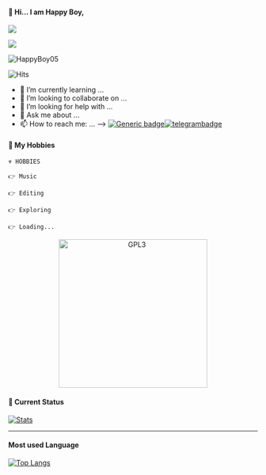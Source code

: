 




#### 👋 Hi... I am Happy Boy, 

<img src="https://badgen.net/badge/Name/HappyBoy/FF33FF?icon=awesome&labelColor=0080FF"></a> 

<img src="https://badgen.net/badge/Skills/python/Red?icon=terminal&labelColor=blue"></a> 

<p align="left"> <img src="https://komarev.com/ghpvc/?username=HappyBoy05&label=Profile%20views&color=0e75b6&style=flat" alt="HappyBoy05" /> </p>


 ![Hits](https://hits.seeyoufarm.com/api/count/incr/badge.svg?url=https://github.com/HappyBoy05/)




- 🌱 I’m currently learning ...
- 👯 I’m looking to collaborate on ...
- 🤔 I’m looking for help with ...
- 💬 Ask me about ...
- 📫 How to reach me: ...
-->
[![Generic badge](https://img.shields.io/badge/REACHME-@-<COLOR>.svg)](https://t.me/happyboy59)[![telegrambadge](https://img.shields.io/badge/HappyBoy-30302f?style=flat&logo=telegram)](https://telegram.dog/HappyBoy59)


#### 🥰 My Hobbies 

```
⚜️ HOBBIES 

👉 Music

👉 Editing

👉 Exploring

👉 Loading...
```

<p align="center">
    <a href="https://t.me/HappyBoy59">
        <img alt="GPL3" src ="https://raw.githubusercontent.com/mayankchaudhary26/Cool-Readme-ideas/master/data/octocat/daftpunktocat-guy.gif" width="300" height="300"/>
    </a>
</p>

#### 🔰 Current Status

[![Stats](https://github-readme-stats.vercel.app/api?username=HappyBoy05&hide=prs&count_private=true&show_icons=true&theme=algolia)](https://github.com/anuraghazra/github-readme-stats)

___




#### Most used Language 

[![Top Langs](https://github-readme-stats.vercel.app/api/top-langs/?username=HappyBoy05&layout=compact)](https://github.com/HappyBoy05)
<br />
<br />
